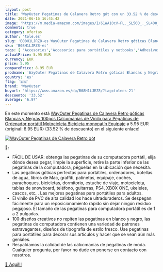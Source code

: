 ```yaml
---
layout: post
title: 'WayOuter Pegatinas de Calavera Retro gót con un 33.52 % de descuento'
date: 2021-06-16 16:45:42
image: 'https://m.media-amazon.com/images/I/61WA10cV-FL._SL500_._SL400_.jpg'
comments: true
category: ofertas
author: 'tole.es'
slug: 'B08H1LJRZ8-es WayOuter Pegatinas de Calavera Retro góticas Blancas y...'
sku: 'B08H1LJRZ8-es'
tags: [ 'Accesorios','Accesorios para portátiles y netbooks','Adhesivos para portátiles y netbooks','Informática','bicicleta','wayouter', ]
actualPrice: 5.95 EUR
currency: EUR
price: 5.95
comparePrice: 8.95 EUR
prodname: 'WayOuter Pegatinas de Calavera Retro góticas Blancas y Negras 100pcs Calcomanías de Vinilo para Pegatinas de Ordenador portátil  Motocicleta  Bicicleta  monopatín  Equipaje'
country: 'es'
flag: '🇪🇸'
brand: 'WayOuter'
buyurl: 'https://www.amazon.es/dp/B08H1LJRZ8/?tag=tolees-21'
descuento: '33.52'
average: '6.97'
---
```


En este momento está [WayOuter Pegatinas de Calavera Retro góticas Blancas y Negras 100pcs Calcomanías de Vinilo para Pegatinas de Ordenador portátil  Motocicleta  Bicicleta  monopatín  Equipaje](https://www.amazon.es/dp/B08H1LJRZ8/?tag=tolees-21) a 5.95 EUR (original: 8.95 EUR) (33.52 %  de descuento) en el siguiente enlace!

[![WayOuter Pegatinas de Calavera Retro gót](https://m.media-amazon.com/images/I/61WA10cV-FL._SL500_._SL400_.jpg)](https://www.amazon.es/dp/B08H1LJRZ8/?tag=tolees-21)

🔎:

- FÁCIL DE USAR: obtenga las pegatinas de su computadora portátil, elija dónde desea pegar, limpie la superficie, retire la parte inferior de las pegatinas de la computadora, péguelas en la ubicación que necesita.
- Las pegatinas góticas perfectas para portátiles, ordenadores, botellas de agua, libros de Mac, graffiti, patinetas, equipaje, coches, parachoques, bicicletas, dormitorio, estuche de viaje, motocicleta, tablas de snowboard, teléfono, guitarras, PS4, XBOX ONE, ukeleles, cascos, etc. . Las mejores pegatinas para portátiles para adultos.
- El vinilo de PVC de alta calidad los hace ultraduraderos. Se despegan fácilmente para un reposicionamiento rápido sin dejar ningún residuo pegajoso. El tamaño de las pegatinas para computadora portátil es de 1 a 2 pulgadas.
- 100 diseños creativos no repiten las pegatinas en blanco y negro, las pegatinas de computadora contienen una variedad de patrones extravagantes, diseños de tipografía de estilo fresco. Use pegatinas para portátiles para decorar sus artículos y hacer que se vean aún más geniales.
- Respaldamos la calidad de las calcomanías de pegatinas de moda. Cualquier pregunta, por favor no dude en ponerse en contacto con nosotros.

[🛒 Aquí!!!](https://www.amazon.es/dp/B08H1LJRZ8/?tag=tolees-21)
